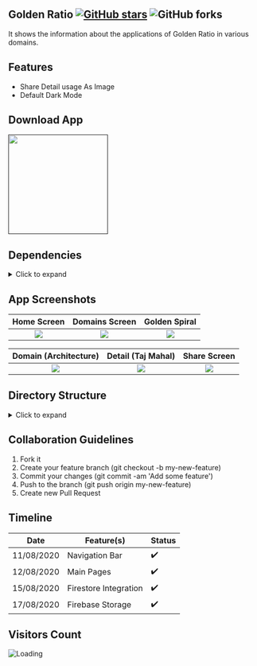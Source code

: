 ## Golden Ratio  [![GitHub stars](https://img.shields.io/github/stars/Dhanya-Abhirami/golden_ratio?style=social)](https://github.com/login?return_to=%2FDhanya-Abhirami%golden_ratio) ![GitHub forks](https://img.shields.io/github/forks/Dhanya-Abhirami/golden_ratio?style=social) 

It shows the information about the applications of Golden Ratio in various domains. 

## Features
* Share Detail usage As Image
* Default Dark Mode

## Download App
<a href=""><img src="https://play.google.com/intl/en_us/badges/static/images/badges/en_badge_web_generic.png" width="200"></img></a>


## Dependencies
<details>
     <summary> Click to expand </summary>
     
* [cached_network_image](https://pub.dev/packages/cached_network_image)
* [esys_flutter_share](https://pub.dev/packages/esys_flutter_share) 
* [curved_navigation_bar](https://pub.dev/packages/curved_navigation_bar)
* [firebase_storage](https://pub.dev/packages/firebase_storage)
* [cloud_firestore](https://pub.dev/packages/cloud_firestore)
     
</details>

## App Screenshots

Home Screen               |  Domains Screen               | Golden Spiral               
:-------------------------:|:-------------------------:|:-------------------------:|
![](https://github.com/Dhanya-Abhirami/golden_ratio/blob/master/screenshots/domains.jpeg?raw=true)|![](https://github.com/Dhanya-Abhirami/golden_ratio/blob/master/screenshots/domains.jpeg?raw=true)|![](https://github.com/Dhanya-Abhirami/golden_ratio/blob/master/screenshots/golden_spiral.jpeg?raw=true)|

Domain (Architecture)               |  Detail (Taj Mahal)               | Share Screen               |  
:-------------------------:|:-------------------------:|:-------------------------:|
![](https://github.com/Dhanya-Abhirami/golden_ratio/blob/master/screenshots/domain.jpeg?raw=true)|![](https://github.com/Dhanya-Abhirami/golden_ratio/blob/master/screenshots/detail.jpeg?raw=true)|![](https://github.com/Dhanya-Abhirami/golden_ratio/blob/master/screenshots/share.jpeg?raw=true)|

## Directory Structure
<details>
     <summary> Click to expand </summary>
</details>
  
## Collaboration Guidelines
1.  Fork it
2.  Create your feature branch (git checkout -b my-new-feature)
3.  Commit your changes (git commit -am 'Add some feature')
4.  Push to the branch (git push origin my-new-feature)
5.  Create new Pull Request

## Timeline

| Date | Feature(s) | Status | 
|--------|-------|-------|
| 11/08/2020 | Navigation Bar | :heavy_check_mark: |
| 12/08/2020 | Main Pages | :heavy_check_mark: |
| 15/08/2020 | Firestore Integration | :heavy_check_mark: |
| 17/08/2020 | Firebase Storage | :heavy_check_mark: |


## Visitors Count

<img align="left" src = "https://profile-counter.glitch.me/golden_ratio/count.svg" alt ="Loading">
